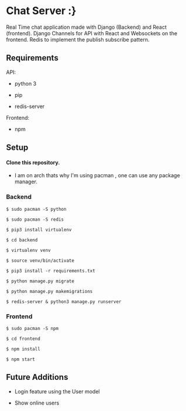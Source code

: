 # Chat Server :}
Real Time chat application made with Django (Backend) and React (frontend).
Django Channels for API  with React and Websockets on the frontend. Redis to implement the publish subscribe pattern. 

## Requirements
API:

  * python 3
  
  * pip
  
  * redis-server
  
Frontend:

  * npm

## Setup

#### Clone this repository.

* I am on arch thats why I'm using pacman , one can use any package manager.

### Backend

```
$ sudo pacman -S python

$ sudo pacman -S redis

$ pip3 install virtualenv

$ cd backend

$ virtualenv venv

$ source venv/bin/activate

$ pip3 install -r requirements.txt

$ python manage.py migrate

$ python manage.py makemigrations

$ redis-server & python3 manage.py runserver

```

### Frontend

```
$ sudo pacman -S npm

$ cd frontend

$ npm install

$ npm start

```

## Future Additions

* Login feature using the User model

* Show online users
